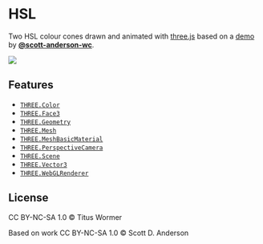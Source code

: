 # HSL

Two HSL colour cones drawn and animated with [three.js][three] based on a
[demo][source] by [**@scott-anderson-wc**][author].

[![][cover]][url]

## Features

*   [`THREE.Color`](https://threejs.org/docs/#api/math/Color)
*   [`THREE.Face3`](https://threejs.org/docs/#api/core/Face3)
*   [`THREE.Geometry`](https://threejs.org/docs/#api/core/Geometry)
*   [`THREE.Mesh`](https://threejs.org/docs/#api/objects/Mesh)
*   [`THREE.MeshBasicMaterial`](https://threejs.org/docs/#api/materials/MeshBasicMaterial)
*   [`THREE.PerspectiveCamera`](https://threejs.org/docs/#api/cameras/PerspectiveCamera)
*   [`THREE.Scene`](https://threejs.org/docs/#api/scenes/Scene)
*   [`THREE.Vector3`](https://threejs.org/docs/#api/math/Vector3)
*   [`THREE.WebGLRenderer`](https://threejs.org/docs/#api/renderers/WebGLRenderer)

## License

CC BY-NC-SA 1.0 © Titus Wormer

Based on work CC BY-NC-SA 1.0 © Scott D. Anderson

[source]: http://cs.wellesley.edu/~cs307/readings/03b-color.shtml

[author]: https://github.com/scott-anderson-wc

[cover]: preview.png

[url]: https://cmda-fe3.github.io/course-17-18/class-3/hsl

[three]: https://threejs.org
